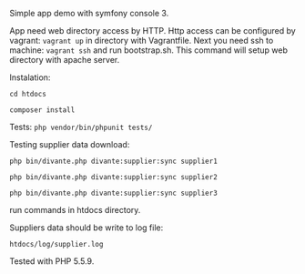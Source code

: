 Simple app demo with symfony console 3.

App need web directory access by HTTP.
Http access can be configured by vagrant:
```vagrant up``` in directory with Vagrantfile.
Next you need ssh to machine: ```vagrant ssh```
and run bootstrap.sh. This command will setup web directory with apache server.

Instalation:

```cd htdocs```

```composer install```

Tests:
```php vendor/bin/phpunit tests/```

Testing supplier data download:

```php bin/divante.php divante:supplier:sync supplier1```

```php bin/divante.php divante:supplier:sync supplier2```

```php bin/divante.php divante:supplier:sync supplier3```

run commands in htdocs directory.

Suppliers data should be write to log file:

```htdocs/log/supplier.log```

Tested with PHP 5.5.9.
